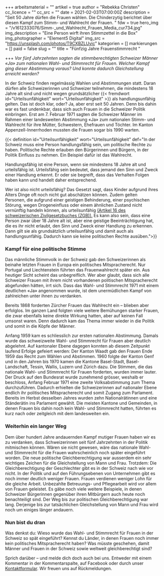 +++
arbeitsmaterial = ""
artikel = true
author = "Rebekka Christen"
cc_licence = ""
cc_src = ""
date = 2021-02-03T07:00:00Z
description = "Seit 50 Jahre dürfen die Frauen wählen. Die Chinderzytig berichtet über diesen Kampf zum Stimm- und Wahlrecht der Frauen. "
fdw = true
hero_img = "/v1612333076/Simm-_und_Wahlrecht_Frauen_Media_cur734.jpg"
img_description = "Eine Person wirft ihren Stimmzettel in die Box"
img_photographer = "Element5 Digital"
img_src = "https://unsplash.com/photos/T9CXBZLUvic"
kategorien = []
markierungen = []
paid = false
slug = ""
title = "Fünfzig Jahre Frauenstimmrecht "

+++
_Vor fünf Jahrzehnten sagten die stimmberechtigten Schweizer Männer «Ja» zum nationalen Wahl- und Stimmrecht für Frauen. Welcher Kampf ging dieser Abstimmung voraus? Und konnte dadurch Gleichstellung erreicht werden?_

In der Schweiz finden regelmässig Wahlen und Abstimmungen statt. Daran dürfen alle Schweizerinnen und Schweizer teilnehmen, die mindestens 18 Jahre alt sind und nicht wegen grundsätzlicher {{< fremdwort id="Urteilsunfähigkeit" wort="Urteilsunfähigkeit" >}} als handlungsunfähig gelten. Das ist doch klar, oder? Ja, aber erst seit 50 Jahren. Denn bis dahin war es fast undenkbar, dass sich auch Frauen in die Schweizer Politik einbringen. Erst am 7. Februar 1971 sagten die Schweizer Männer im Rahmen einer landesweiten Abstimmung «Ja» zum nationalen Stimm- und Wahlrecht für ihre Mütter, Schwestern, Ehefrauen und Töchter. Im Kanton Appenzell-Innerrhoden mussten die Frauen sogar bis 1990 warten.

{{< definition id="Urteilsunfähigkeit" wort="Urteilsunfähigkeit" def="In der Schweiz muss eine Person handlungsfähig sein, um politische Rechte zu haben. Politische Rechte erlauben den Bürgerinnen und Bürgern, in der Politik Einfluss zu nehmen. Ein Beispiel dafür ist das Wahlrecht.

Handlungsfähig ist eine Person, wenn sie mindestens 18 Jahre alt und urteilsfähig ist. Urteilsfähig sein bedeutet, dass jemand den Sinn und Zweck einer Handlung erkennt. Er oder sie begreift, dass das Verhalten Folgen haben kann und handelt daher entsprechend.

Wer ist also nicht urteilsfähig? Das Gesetzt sagt, dass Kinder aufgrund ihres Alters Dinge oft noch nicht gut abschätzen können. Zudem gelten Personen, die aufgrund einer geistigen Behinderung, einer psychischen Störung, wegen Drogeneinfluss oder einem ähnlichen Zustand nicht vernünftig handeln können, als urteilsunfähig [(Artikel 16 des schweizerischen Zivilgesetzbuches (ZGB)).](https://www.fedlex.admin.ch/eli/cc/24/233_245_233/de#book_1/tit_1/chap_1/lvl_A/lvl_I_I/lvl_2/lvl_d) Es kann also sein, dass eine Person zwar über 18 Jahre alt ist, aber eine geistige Beeinträchtigung hat, die es ihr nicht erlaubt, den Sinn und Zweck einer Handlung zu erkennen. Dann gilt sie als grundsätzlich urteilsunfähig und damit auch als handlungsunfähig. Dadurch kann sie keine politischen Rechte ausüben.">}}

### Kampf für eine politische Stimme

Das männliche Stimmvolk in der Schweiz gab den Schweizerinnen als beinahe letzten Frauen in Europa ein politisches Mitspracherecht. Nur Portugal und Liechtenstein führten das Frauenwahlrecht später ein. Aus heutiger Sicht scheint das unbegreiflich. Wer aber glaubt, dass sich alle Schweizer Frauen mit ihrem nicht vorhandenen politischen Mitspracherecht abgefunden hätten, irrt sich. Dass das Wahl- und Stimmrecht 1971 mit einem deutlichen «Ja» angenommen wurde, ist dem unermüdlichen Kampf von zahlreichen unter ihnen zu verdanken.

Bereits 1868 forderten Zürcher Frauen das Wahlrecht ein – blieben aber erfolglos. Im ganzen Land folgten viele weitere Bemühungen starker Frauen, die zwar ebenfalls keine direkte Wirkung hatten, aber auf keinen Fall umsonst waren. Denn dadurch kam das Thema immer wieder in die Politik und somit in die Köpfe der Männer.

Anfang 1959 kam es schliesslich zur ersten nationalen Abstimmung. Damals wurde das schweizweite Wahl- und Stimmrecht für Frauen aber deutlich abgelehnt. Auf kantonaler Ebene dagegen konnten ab diesem Zeitpunkt laufend Erfolge gefeiert werden: Der Kanton Waadt gab den Frauen Ende 1959 das Recht zum Wählen und Abstimmen. 1960 folgte der Kanton Genf und in den Jahren bis 1970 kamen die Kantone Basel-Stadt, Basel-Landschaft, Tessin, Wallis, Luzern und Zürich dazu. Die Stimmen, die das nationale Wahl- und Stimmrecht für Frauen forderten, wurden immer lauter. Der Druck auf den Bundesrat wurde zunehmend grösser, weshalb er beschloss, Anfang Februar 1971 eine zweite Volksabstimmung zum Thema durchzuführen. Dadurch erhielten die Schweizerinnen auf nationaler Ebene endlich ihr politisches Mitspracherecht und somit Zugang zum Parlament. Bereits im Herbst desselben Jahres wurden zehn Nationalrätinnen und eine Ständerätin ins Parlament gewählt. Die meisten Kantone und Gemeinden, in denen Frauen bis dahin noch kein Wahl- und Stimmrecht hatten, führten es kurz nach oder zeitgleich mit dem landesweiten ein.

### Weiterhin ein langer Weg

Dem über hundert Jahre andauernden Kampf mutiger Frauen haben wir es zu verdanken, dass Schweizerinnen seit fünf Jahrzehnten in der Politik mitmischen können. Wären sie nicht gewesen, wäre das nationale Wahl- und Stimmrecht für die Frauen wahrscheinlich noch später eingeführt worden. Die neue politische Gleichberechtigung war ausserdem ein sehr wichtiges Zeichen für die Gleichstellung von Mann und Frau. Trotzdem: Die Gleichberechtigung der Geschlechter gibt es in der Schweiz nach wie vor nicht. In der Politik und auf den Führungsebenen von Unternehmen gibt es noch immer deutlich weniger Frauen. Frauen verdienen weniger Lohn für die gleiche Arbeit. Unbezahlte Betreuungs- und Pflegearbeit wird vor allem von Frauen geleistet. Es gäbe noch viele weitere Beispiele, in denen Schweizer Bürgerinnen gegenüber ihren Mitbürgern auch heute noch benachteiligt sind. Der Weg bis zur politischen Gleichberechtigung war lang. Derjenige bis zur tatsächlichen Gleichstellung von Mann und Frau wird noch um einiges länger andauern.

### Nun bist du dran

Was denkst du: Wieso wurde das Wahl- und Stimmrecht für Frauen in der Schweiz so spät eingeführt? Kennst du Länder, in denen Frauen noch immer kein politisches Mitspracherecht haben? Was müsste geschehen, damit Männer und Frauen in der Schweiz sowie weltweit gleichberechtigt sind?

Sprich darüber – und melde dich doch auch bei uns. Entweder mit einem Kommentar in der Kommentarspalte, auf Facebook oder durch unser [Kontaktformular](https://www.chinderzytig.ch/kontakt/). Wir freuen uns auf Rückmeldungen.